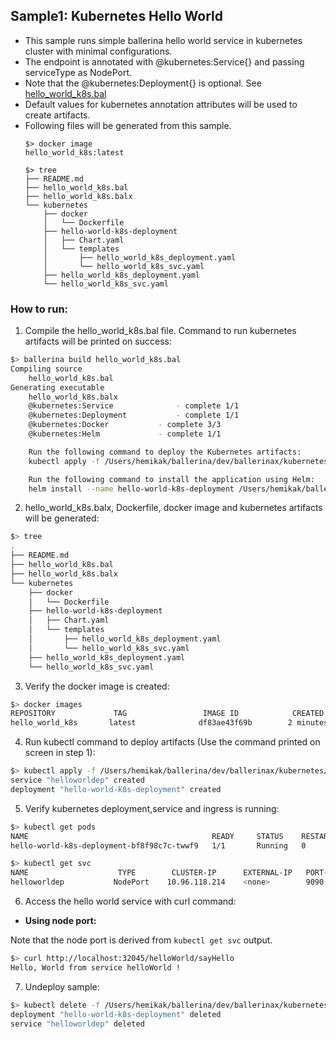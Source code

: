 ## Sample1: Kubernetes Hello World

- This sample runs simple ballerina hello world service in kubernetes cluster with minimal configurations. 
- The endpoint is annotated with @kubernetes:Service{} and passing serviceType as NodePort. 
- Note that the @kubernetes:Deployment{} is optional. See [hello_world_k8s.bal](./hello_world_k8s.bal)
- Default values for kubernetes annotation attributes will be used to create artifacts.
- Following files will be generated from this sample.
    ``` 
    $> docker image
    hello_world_k8s:latest
    
    $> tree
    ├── README.md
    ├── hello_world_k8s.bal
    ├── hello_world_k8s.balx
    └── kubernetes
        ├── docker
        │   └── Dockerfile
        ├── hello-world-k8s-deployment
        │   ├── Chart.yaml
        │   └── templates
        │       ├── hello_world_k8s_deployment.yaml
        │       └── hello_world_k8s_svc.yaml
        ├── hello_world_k8s_deployment.yaml
        └── hello_world_k8s_svc.yaml
    ```
### How to run:

1. Compile the  hello_world_k8s.bal file. Command to run kubernetes artifacts will be printed on success:
```bash
$> ballerina build hello_world_k8s.bal
Compiling source
    hello_world_k8s.bal
Generating executable
    hello_world_k8s.balx
	@kubernetes:Service 			 - complete 1/1
	@kubernetes:Deployment 			 - complete 1/1
	@kubernetes:Docker 			 - complete 3/3
	@kubernetes:Helm 			 - complete 1/1

	Run the following command to deploy the Kubernetes artifacts:
	kubectl apply -f /Users/hemikak/ballerina/dev/ballerinax/kubernetes/samples/sample1/kubernetes/

	Run the following command to install the application using Helm:
	helm install --name hello-world-k8s-deployment /Users/hemikak/ballerina/dev/ballerinax/kubernetes/samples/sample1/kubernetes/hello-world-k8s-deployment
```

2. hello_world_k8s.balx, Dockerfile, docker image and kubernetes artifacts will be generated: 
```bash
$> tree
.
├── README.md
├── hello_world_k8s.bal
├── hello_world_k8s.balx
└── kubernetes
    ├── docker
    │   └── Dockerfile
    ├── hello-world-k8s-deployment
    │   ├── Chart.yaml
    │   └── templates
    │       ├── hello_world_k8s_deployment.yaml
    │       └── hello_world_k8s_svc.yaml
    ├── hello_world_k8s_deployment.yaml
    └── hello_world_k8s_svc.yaml
```

3. Verify the docker image is created:
```bash
$> docker images
REPOSITORY             TAG                 IMAGE ID            CREATED             SIZE
hello_world_k8s       latest              df83ae43f69b        2 minutes ago        103MB

```

4. Run kubectl command to deploy artifacts (Use the command printed on screen in step 1):
```bash
$> kubectl apply -f /Users/hemikak/ballerina/dev/ballerinax/kubernetes/samples/sample1/kubernetes/
service "helloworldep" created
deployment "hello-world-k8s-deployment" created
```

5. Verify kubernetes deployment,service and ingress is running:
```bash
$> kubectl get pods
NAME                                         READY     STATUS    RESTARTS   AGE
hello-world-k8s-deployment-bf8f98c7c-twwf9   1/1       Running   0          0s

$> kubectl get svc
NAME                    TYPE        CLUSTER-IP      EXTERNAL-IP   PORT(S)          AGE
helloworldep           NodePort    10.96.118.214    <none>        9090:32045/TCP   1m

```

6. Access the hello world service with curl command:

- **Using node port:**

Note that the node port is derived from `kubectl get svc` output.
```bash
$> curl http://localhost:32045/helloWorld/sayHello
Hello, World from service helloWorld !
```


7. Undeploy sample:
```bash
$> kubectl delete -f /Users/hemikak/ballerina/dev/ballerinax/kubernetes/samples/sample1/kubernetes/
deployment "hello-world-k8s-deployment" deleted
service "helloworldep" deleted

```
